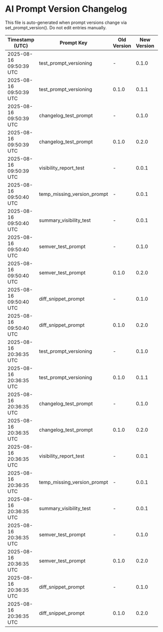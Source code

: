 # AI Prompt Version Changelog

This file is auto-generated when prompt versions change via set_prompt_version(). Do not edit entries manually.

| Timestamp (UTC) | Prompt Key | Old Version | New Version | Old Chars | New Chars | Δ Chars | Old Hash | New Hash |
|-----------------|-----------|-------------|-------------|----------:|----------:|--------:|----------|----------|
| 2025-08-16 09:50:39 UTC | test_prompt_versioning | - | 0.1.0 | 17 | 17 | +0 | 465fb4cf078c | 465fb4cf078c |
| 2025-08-16 09:50:39 UTC | test_prompt_versioning | 0.1.0 | 0.1.1 | 27 | 27 | +0 | 50463a2c30d2 | 50463a2c30d2 |
| 2025-08-16 09:50:39 UTC | changelog_test_prompt | - | 0.1.0 | 15 | 15 | +0 | 79ab8b08b239 | 79ab8b08b239 |
| 2025-08-16 09:50:39 UTC | changelog_test_prompt | 0.1.0 | 0.2.0 | 18 | 18 | +0 | 5c60709e1b97 | 5c60709e1b97 |
| 2025-08-16 09:50:39 UTC | visibility_report_test | - | 0.0.1 | 12 | 12 | +0 | 915dd8c9840d | 915dd8c9840d |
| 2025-08-16 09:50:40 UTC | temp_missing_version_prompt | - | 0.0.1 | 13 | 13 | +0 | 1ed41950d08d | 1ed41950d08d |
| 2025-08-16 09:50:40 UTC | summary_visibility_test | - | 0.0.1 | 7 | 7 | +0 | 47bd29075f8b | 47bd29075f8b |
| 2025-08-16 09:50:40 UTC | semver_test_prompt | - | 0.1.0 | 7 | 7 | +0 | 1f397413e439 | 1f397413e439 |
| 2025-08-16 09:50:40 UTC | semver_test_prompt | 0.1.0 | 0.2.0 | 7 | 7 | +0 | 1f397413e439 | 1f397413e439 |
| 2025-08-16 09:50:40 UTC | diff_snippet_prompt | - | 0.1.0 | 170 | 170 | +0 | 2d76c2e77280 | 2d76c2e77280 |
| 2025-08-16 09:50:40 UTC | diff_snippet_prompt | 0.1.0 | 0.2.0 | 203 | 203 | +0 | b1db1743214d | b1db1743214d |
| 2025-08-16 20:36:35 UTC | test_prompt_versioning | - | 0.1.0 | 17 | 17 | +0 | 465fb4cf078c | 465fb4cf078c |
| 2025-08-16 20:36:35 UTC | test_prompt_versioning | 0.1.0 | 0.1.1 | 27 | 27 | +0 | 50463a2c30d2 | 50463a2c30d2 |
| 2025-08-16 20:36:35 UTC | changelog_test_prompt | - | 0.1.0 | 15 | 15 | +0 | 79ab8b08b239 | 79ab8b08b239 |
| 2025-08-16 20:36:35 UTC | changelog_test_prompt | 0.1.0 | 0.2.0 | 18 | 18 | +0 | 5c60709e1b97 | 5c60709e1b97 |
| 2025-08-16 20:36:35 UTC | visibility_report_test | - | 0.0.1 | 12 | 12 | +0 | 915dd8c9840d | 915dd8c9840d |
| 2025-08-16 20:36:35 UTC | temp_missing_version_prompt | - | 0.0.1 | 13 | 13 | +0 | 1ed41950d08d | 1ed41950d08d |
| 2025-08-16 20:36:35 UTC | summary_visibility_test | - | 0.0.1 | 7 | 7 | +0 | 47bd29075f8b | 47bd29075f8b |
| 2025-08-16 20:36:35 UTC | semver_test_prompt | - | 0.1.0 | 7 | 7 | +0 | 1f397413e439 | 1f397413e439 |
| 2025-08-16 20:36:35 UTC | semver_test_prompt | 0.1.0 | 0.2.0 | 7 | 7 | +0 | 1f397413e439 | 1f397413e439 |
| 2025-08-16 20:36:35 UTC | diff_snippet_prompt | - | 0.1.0 | 170 | 170 | +0 | 2d76c2e77280 | 2d76c2e77280 |
| 2025-08-16 20:36:35 UTC | diff_snippet_prompt | 0.1.0 | 0.2.0 | 203 | 203 | +0 | b1db1743214d | b1db1743214d |
